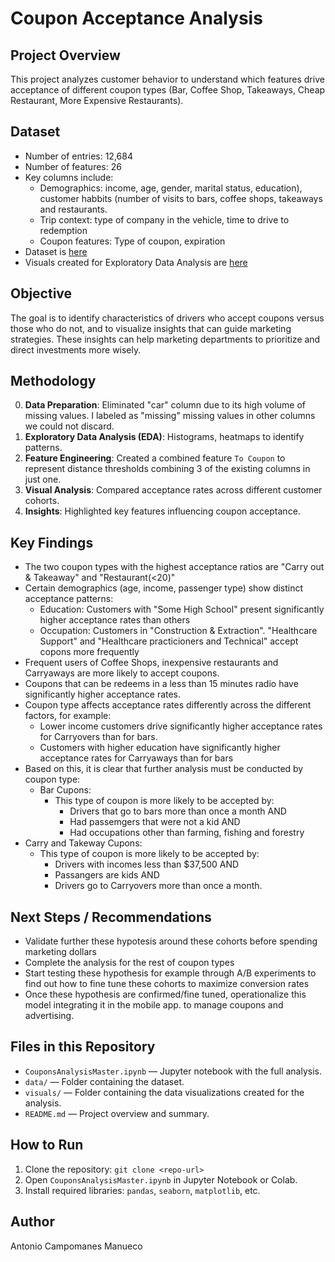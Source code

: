 # Coupon Acceptance Analysis

## Project Overview
This project analyzes customer behavior to understand which features drive acceptance of different coupon types (Bar, Coffee Shop, Takeaways, Cheap Restaurant, More Expensive Restaurants).

## Dataset
- Number of entries: 12,684
- Number of features: 26
- Key columns include:
  - Demographics: income, age, gender, marital status, education), customer habbits (number of visits to bars, coffee shops, takeaways and restaurants.
  - Trip context: type of company in the vehicle, time to drive to redemption
  - Coupon features: Type of coupon, expiration
- Dataset is [here](data/coupons.csv)
- Visuals created for Exploratory Data Analysis are [here](visuals)

## Objective
The goal is to identify characteristics of drivers who accept coupons versus those who do not, and to visualize insights that can guide marketing strategies.
These insights can help marketing departments to prioritize and direct investments more wisely.

## Methodology
0. **Data Preparation**: Eliminated "car" column due to its high volume of missing values. I labeled as "missing" missing values in other columns we could not discard.
1. **Exploratory Data Analysis (EDA)**: Histograms, heatmaps to identify patterns. 
2. **Feature Engineering**: Created a combined feature `To Coupon` to represent distance thresholds combining 3 of the existing columns in just one.
3. **Visual Analysis**: Compared acceptance rates across different customer cohorts.
4. **Insights**: Highlighted key features influencing coupon acceptance.

## Key Findings
- The two coupon types with the highest acceptance ratios are "Carry out & Takeaway" and "Restaurant(<20)"
- Certain demographics (age, income, passenger type) show distinct acceptance patterns:
  - Education: Customers with "Some High School" present significantly higher acceptance rates than others
  - Occupation: Customers in "Construction & Extraction". "Healthcare Support" and "Healthcare practicioners and Technical" accept copons more frequently
- Frequent users of Coffee Shops, inexpensive restaurants and Carryaways are more likely to accept coupons.
- Coupons that can be redeems in a less than 15 minutes radio have significantly higher acceptance rates.
- Coupon type affects acceptance rates differently across the different factors, for example:
  - Lower income customers drive significantly higher acceptance rates for Carryovers than for bars.
  - Customers with higher education have significantly higher acceptance rates for Carryaways than for bars
- Based on this, it is clear that further analysis must be conducted by coupon type:
  - Bar Cupons:
    - This type of coupon is more likely to be accepted by:
      - Drivers that go to bars more than once a month AND
      - Had passemgers that were not a kid AND
      - Had occupations other than farming, fishing and forestry
 - Carry and Takeway Cupons:
    - This type of coupon is more likely to be accepted by:
      - Drivers with incomes less than $37,500 AND
      - Passangers are kids AND
      - Drivers go to Carryovers more than once a month.     

## Next Steps / Recommendations
- Validate further these hypotesis around these cohorts before spending marketing dollars
- Complete the analysis for the rest of coupon types
- Start testing these hypothesis for example  through A/B experiments to find out how to fine tune these cohorts to maximize conversion rates
- Once these hypothesis are confirmed/fine tuned, operationalize this model integrating it in the mobile app. to manage coupons and advertising. 

## Files in this Repository
- `CouponsAnalysisMaster.ipynb` — Jupyter notebook with the full analysis.
- `data/` — Folder containing the dataset.
- `visuals/` — Folder containing the data visualizations created for the analysis.
- `README.md` — Project overview and summary.

## How to Run
1. Clone the repository: `git clone <repo-url>`
2. Open `CouponsAnalysisMaster.ipynb` in Jupyter Notebook or Colab.
3. Install required libraries: `pandas`, `seaborn`, `matplotlib`, etc.

## Author
Antonio Campomanes Manueco
